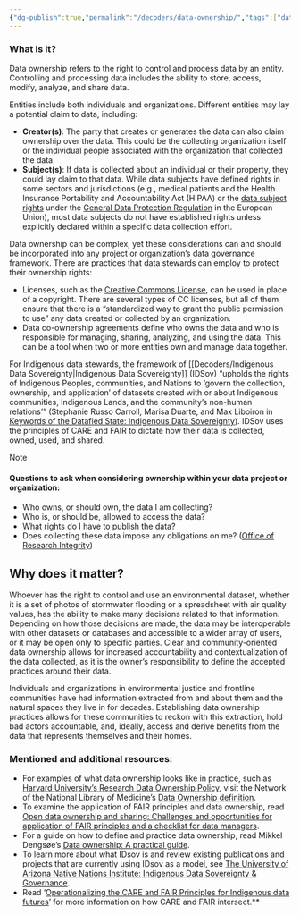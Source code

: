 ```yaml
---
{"dg-publish":true,"permalink":"/decoders/data-ownership/","tags":["datarights","accessibility","rolesandpermissions","Indigenousdata","interoperability","extractivism"]}
---
```


### **What is it?**

Data ownership refers to the right to control and process data by an entity. Controlling and processing data includes the ability to store, access, modify, analyze, and share data. 

Entities include both individuals and organizations. Different entities may lay a potential claim to data, including:
- **Creator(s)**: The party that creates or generates the data can also claim ownership over the data. This could be the collecting organization itself or the individual people associated with the organization that collected the data. 
- **Subject(s)**: If data is collected about an individual or their property, they could lay claim to that data. While data subjects have defined rights in some sectors and jurisdictions (e.g., medical patients and the Health Insurance Portability and Accountability Act (HIPAA) or the [data subject rights](https://dataprivacymanager.net/what-are-data-subject-rights-according-to-the-gdpr/) under the [General Data Protection Regulation](https://gdpr.eu/what-is-gdpr/) in the European Union), most data subjects do not have established rights unless explicitly declared within a specific data collection effort. 
  
Data ownership can be complex, yet these considerations can and should be incorporated into any project or organization’s data governance framework. There are practices that data stewards can employ to protect their ownership rights: 
- Licenses, such as the [Creative Commons License](https://creativecommons.org/share-your-work/cclicenses/), can be used in place of a copyright. There are several types of CC licenses, but all of them ensure that there is a “standardized way to grant the public permission to use” any data created or collected by an organization. 
- Data co-ownership agreements define who owns the data and who is responsible for managing, sharing, analyzing, and using the data. This can be a tool when two or more entities own and manage data together. 

For Indigenous data stewards, the framework of [[Decoders/Indigenous Data Sovereignty\|Indigenous Data Sovereignty]] (IDSov) “upholds the rights of Indigenous Peoples, communities, and Nations to ‘govern the collection, ownership, and application’ of datasets created with or about Indigenous communities, Indigenous Lands, and the community’s non-human relations’” (Stephanie Russo Carroll, Marisa Duarte, and Max Liboiron in [Keywords of the Datafied State: Indigenous Data Sovereignty](https://nni.arizona.edu/publications/keywords-datafied-state-indigenous-data-sovereignty#:~:text=Indigenous%20Data%20Sovereignty%20\(IDSov\)%20upholds,the%20community's%20non%2Dhuman%20relations.)). IDSov uses the principles of CARE and FAIR to dictate how their data is collected, owned, used, and shared. 


> [!NOTE]
> #### Questions to ask when considering ownership within your data project or organization:
> - Who owns, or should own, the data I am collecting?
> - Who is, or should be, allowed to access the data?
> - What rights do I have to publish the data?
> - Does collecting these data impose any obligations on me? ([Office of Research Integrity](https://ori.hhs.gov/content/Chapter-6-Data-Management-Practices-Data-ownership))

## Why does it matter? 

Whoever has the right to control and use an environmental dataset, whether it is a set of photos of stormwater flooding or a spreadsheet with air quality values, has the ability to make many decisions related to that information. Depending on how those decisions are made, the data may be interoperable with other datasets or databases and accessible to a wider array of users, or it may be open only to specific parties. Clear and community-oriented data ownership allows for increased accountability and contextualization of the data collected, as it is the owner’s responsibility to define the accepted practices around their data. 

Individuals and organizations in environmental justice and frontline communities have had information extracted from and about them and the natural spaces they live in for decades. Establishing data ownership practices allows for these communities to reckon with this extraction, hold bad actors accountable, and, ideally, access and derive benefits from the data that represents themselves and their homes. 


### **Mentioned and additional resources:**

- For examples of what data ownership looks like in practice, such as [Harvard University’s Research Data Ownership Policy](https://cpb-us-e1.wpmucdn.com/websites.harvard.edu/dist/6/18/files/2020/07/data_ownership_policy_08.06.19.pdf), visit the Network of the National Library of Medicine’s [Data Ownership definition](https://www.nnlm.gov/guides/data-glossary/data-ownership). 
- To examine the application of FAIR principles and data ownership, read [Open data ownership and sharing: Challenges and opportunities for application of FAIR principles and a checklist for data managers](https://www.sciencedirect.com/science/article/pii/S2666154324001947?ref=pdf_download&fr=RR-2&rr=8d6354e0bf242f70).
- For a guide on how to define and practice data ownership, read Mikkel Dengsøe’s [Data ownership: A practical guide](https://medium.com/@mikldd/data-ownership-a-practical-guide-ae306d49866f).
- To learn more about what IDsov is and review existing publications and projects that are currently using IDsov as a model, see [The University of Arizona Native Nations Institute: Indigenous Data Sovereignty & Governance](https://nni.arizona.edu/our-work/research-policy-analysis/indigenous-data-sovereignty-governance). 
- Read ‘[Operationalizing the CARE and FAIR Principles for Indigenous data futures](https://www.nature.com/articles/s41597-021-00892-0#Sec7)’ for more information on how CARE and FAIR intersect.**